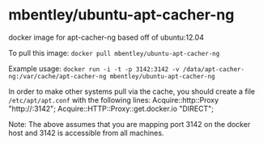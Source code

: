 mbentley/ubuntu-apt-cacher-ng
==================

docker image for apt-cacher-ng
based off of ubuntu:12.04

To pull this image:
`docker pull mbentley/ubuntu-apt-cacher-ng`

Example usage:
`docker run -i -t -p 3142:3142 -v /data/apt-cacher-ng:/var/cache/apt-cacher-ng mbentley/ubuntu-apt-cacher-ng`

In order to make other systems pull via the cache, you should create a file `/etc/apt/apt.conf` with the following lines:
    Acquire::http::Proxy "http://<docker-host>:3142";
    Acquire::HTTP::Proxy::get.docker.io "DIRECT";

Note:  The above assumes that you are mapping port 3142 on the docker host and 3142 is accessible from all machines.
